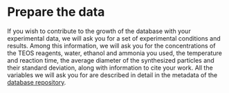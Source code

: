 # Prepare the data

If you wish to contribute to the growth of the database with your experimental data, we will ask you for a set of experimental conditions and results. Among this information, we will ask you for the concentrations of the TEOS reagents, water, ethanol and ammonia you used, the temperature and reaction time, the average diameter of the synthesized particles and their standard deviation, along with information to cite your work. All the variables we will ask you for are described in detail in the metadata of the [database repository](https://doi.org/10.17605/OSF.IO/NR842).

